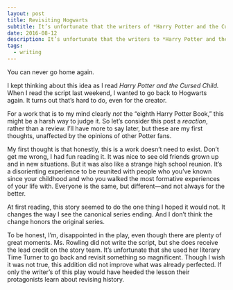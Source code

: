 ```yaml
---
layout: post
title: Revisiting Hogwarts
subtitle: It’s unfortunate that the writers of *Harry Potter and the Cursed Child* didn’t heed the very lesson they tried to teach their protagonists.
date: 2016-08-12
description: It’s unfortunate that the writers to *Harry Potter and the Cursed Child* didn’t heed the very lesson they tried to teach their protagonists.
tags:
  - writing
---
```

You can never go home again.

I kept thinking about this idea as I read *Harry Potter and the Cursed Child.* When I read the script last weekend, I wanted to go back to Hogwarts again. It turns out that’s hard to do, even for the creator.

For a work that is to my mind clearly *not* the “eighth Harry Potter Book,” this might be a harsh way to judge it. So let’s consider this post a *reaction*, rather than a review. I’ll have more to say later, but these are my first thoughts, unaffected by the opinions of other Potter fans.

My first thought is that honestly, this is a work doesn’t need to exist.  Don’t get me wrong, I had fun reading it. It was nice to see old friends grown up and in new situations. But it was also like a strange high school reunion. It’s a disorienting experience to be reunited with people who you’ve known since your childhood and who you walked the most formative experiences of your life with. Everyone is the same, but different—and not always for the better.

At first reading, this story seemed to do the one thing I hoped it would not. It changes the way I see the canonical series ending. And I don’t think the change honors the original series.

To be honest, I’m, disappointed in the play, even though there are plenty of great moments. Ms. Rowling did not write the script, but she does receive the lead credit on the story team. It’s unfortunate that she used her literary Time Turner to go back and revisit something so magnificent. Though I wish it was not true, this addition did not improve what was already perfected. If only the writer’s of this play would have heeded the lesson their protagonists learn about revising history.

